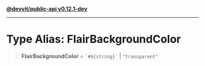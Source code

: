 [**@devvit/public-api v0.12.1-dev**](../../README.md)

---

# Type Alias: FlairBackgroundColor

> **FlairBackgroundColor** = `` `#${string}` `` \| `"transparent"`

